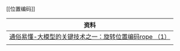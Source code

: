 [[位置编码]]

| 资料                                                                            |
| ----------------------------------------------------------------------------- |
| [通俗易懂-大模型的关键技术之一：旋转位置编码rope （1）](https://www.bilibili.com/video/BV12x42127Pb) |
|                                                                               |
